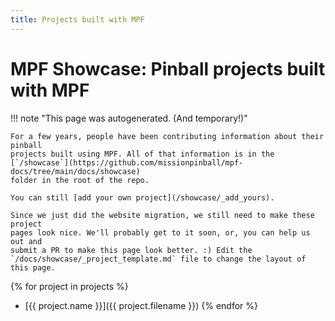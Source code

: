 ```yaml
---
title: Projects built with MPF
---
```


# MPF Showcase: Pinball projects built with MPF

!!! note "This page was autogenerated. (And temporary!)"

    For a few years, people have been contributing information about their pinball
    projects built using MPF. All of that information is in the
    [`/showcase`](https://github.com/missionpinball/mpf-docs/tree/main/docs/showcase)
    folder in the root of the repo.

    You can still [add your own project](/showcase/_add_yours).

    Since we just did the website migration, we still need to make these project
    pages look nice. We'll probably get to it soon, or, you can help us out and
    submit a PR to make this page look better. :) Edit the
    `/docs/showcase/_project_template.md` file to change the layout of this page.

{% for project in projects %}
* [{{ project.name }}]({{ project.filename }})
{% endfor %}